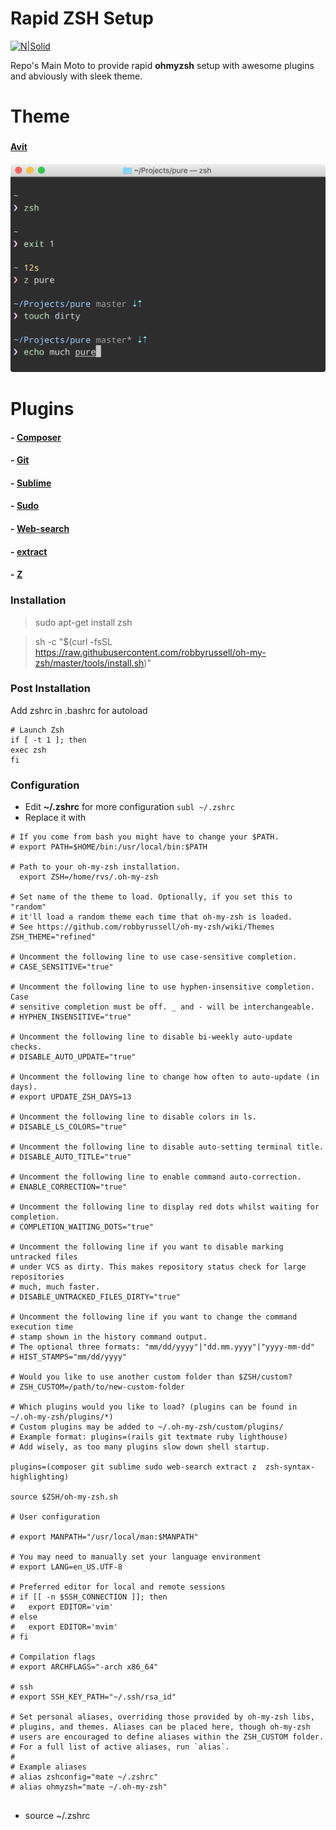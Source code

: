 # Rapid ZSH Setup  


[![N|Solid](http://ohmyz.sh/img/OMZLogo_BnW.png)](http://ohmyz.sh/)

Repo's Main Moto to provide rapid **ohmyzsh** setup with awesome plugins and abviously with sleek theme.

# Theme
###
#### [Avit](https://github.com/robbyrussell/oh-my-zsh/wiki/themes#avit)
[![N|Solid](https://github.com/sindresorhus/pure/blob/master/screenshot.png)](https://github.com/sindresorhus/pure)
# Plugins
#### - [Composer](https://github.com/robbyrussell/oh-my-zsh/wiki/Plugins#composer)
#### - [Git](https://github.com/robbyrussell/oh-my-zsh/wiki/Plugins#git)
#### - [Sublime](https://github.com/robbyrussell/oh-my-zsh/wiki/Plugins#sublime)
#### - [Sudo](https://github.com/robbyrussell/oh-my-zsh/wiki/Plugins#sudo)
#### - [Web-search](https://github.com/robbyrussell/oh-my-zsh/wiki/Plugins#web-search)
#### - [extract]()
#### - [Z]()

### Installation
>sudo apt-get install zsh

>sh -c "$(curl -fsSL https://raw.githubusercontent.com/robbyrussell/oh-my-zsh/master/tools/install.sh)"

### Post Installation

Add zshrc in .bashrc for autoload

```
# Launch Zsh
if [ -t 1 ]; then
exec zsh
fi
```

### Configuration

- Edit **~/.zshrc** for more configuration
``` subl ~/.zshrc ```
- Replace it with
```
# If you come from bash you might have to change your $PATH.
# export PATH=$HOME/bin:/usr/local/bin:$PATH

# Path to your oh-my-zsh installation.
  export ZSH=/home/rvs/.oh-my-zsh

# Set name of the theme to load. Optionally, if you set this to "random"
# it'll load a random theme each time that oh-my-zsh is loaded.
# See https://github.com/robbyrussell/oh-my-zsh/wiki/Themes
ZSH_THEME="refined"

# Uncomment the following line to use case-sensitive completion.
# CASE_SENSITIVE="true"

# Uncomment the following line to use hyphen-insensitive completion. Case
# sensitive completion must be off. _ and - will be interchangeable.
# HYPHEN_INSENSITIVE="true"

# Uncomment the following line to disable bi-weekly auto-update checks.
# DISABLE_AUTO_UPDATE="true"

# Uncomment the following line to change how often to auto-update (in days).
# export UPDATE_ZSH_DAYS=13

# Uncomment the following line to disable colors in ls.
# DISABLE_LS_COLORS="true"

# Uncomment the following line to disable auto-setting terminal title.
# DISABLE_AUTO_TITLE="true"

# Uncomment the following line to enable command auto-correction.
# ENABLE_CORRECTION="true"

# Uncomment the following line to display red dots whilst waiting for completion.
# COMPLETION_WAITING_DOTS="true"

# Uncomment the following line if you want to disable marking untracked files
# under VCS as dirty. This makes repository status check for large repositories
# much, much faster.
# DISABLE_UNTRACKED_FILES_DIRTY="true"

# Uncomment the following line if you want to change the command execution time
# stamp shown in the history command output.
# The optional three formats: "mm/dd/yyyy"|"dd.mm.yyyy"|"yyyy-mm-dd"
# HIST_STAMPS="mm/dd/yyyy"

# Would you like to use another custom folder than $ZSH/custom?
# ZSH_CUSTOM=/path/to/new-custom-folder

# Which plugins would you like to load? (plugins can be found in ~/.oh-my-zsh/plugins/*)
# Custom plugins may be added to ~/.oh-my-zsh/custom/plugins/
# Example format: plugins=(rails git textmate ruby lighthouse)
# Add wisely, as too many plugins slow down shell startup.

plugins=(composer git sublime sudo web-search extract z  zsh-syntax-highlighting)

source $ZSH/oh-my-zsh.sh

# User configuration

# export MANPATH="/usr/local/man:$MANPATH"

# You may need to manually set your language environment
# export LANG=en_US.UTF-8

# Preferred editor for local and remote sessions
# if [[ -n $SSH_CONNECTION ]]; then
#   export EDITOR='vim'
# else
#   export EDITOR='mvim'
# fi

# Compilation flags
# export ARCHFLAGS="-arch x86_64"

# ssh
# export SSH_KEY_PATH="~/.ssh/rsa_id"

# Set personal aliases, overriding those provided by oh-my-zsh libs,
# plugins, and themes. Aliases can be placed here, though oh-my-zsh
# users are encouraged to define aliases within the ZSH_CUSTOM folder.
# For a full list of active aliases, run `alias`.
#
# Example aliases
# alias zshconfig="mate ~/.zshrc"
# alias ohmyzsh="mate ~/.oh-my-zsh"


```
- source ~/.zshrc